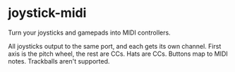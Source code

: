 # joystick-midi

Turn your joysticks and gamepads into MIDI controllers.

All joysticks output to the same port, and each gets its own channel.
First axis is the pitch wheel, the rest are CCs.
Hats are CCs.
Buttons map to MIDI notes.
Trackballs aren't supported.

